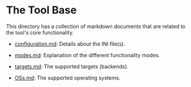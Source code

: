 # The Tool Base #

This directory has a collection of markdown documents that are related to the tool's core functionality.

- [configuration.md](./configuration): Details about the INI file(s).

- [modes.md](./modes.md): Explanation of the different functionality modes.

- [targets.md](./targets.md): The supported targets (backends).

- [OSs.md](./OSs.md): The supported operating systems.